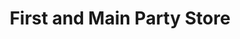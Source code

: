 ---
title: "First and Main Party Store"
url: /bay-port/first-and-main-party-store/
shop: Lebensmittel
---
